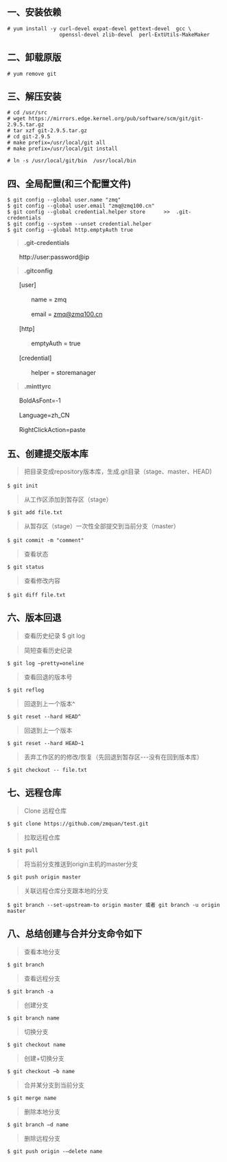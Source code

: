 ## 一、安装依赖

	# yum install -y curl-devel expat-devel gettext-devel  gcc \
				     openssl-devel zlib-devel  perl-ExtUtils-MakeMaker

 

## 二、卸载原版
	# yum remove git

 

## 三、解压安装

	# cd /usr/src
	# wget https://mirrors.edge.kernel.org/pub/software/scm/git/git-2.9.5.tar.gz
	# tar xzf git-2.9.5.tar.gz
	# cd git-2.9.5
	# make prefix=/usr/local/git all
	# make prefix=/usr/local/git install
	
	# ln -s /usr/local/git/bin  /usr/local/bin

 

## 四、全局配置(和三个配置文件)

	$ git config --global user.name "zmq"
	$ git config --global user.email "zmq@zmq100.cn"
	$ git config --global credential.helper store      >>  .git-credentials
	$ git config --system --unset credential.helper
	$ git config --global http.emptyAuth true

 

> **.git-credentials**

　　http://user:password@ip


>  **.gitconfig**

　　[user]

　　　　name = zmq

　　　　email = zmq@zmq100.cn

　　[http]

　　　　emptyAuth = true

　　[credential]

　　　　helper = storemanager


> **.minttyrc**

　　BoldAsFont=-1

　　Language=zh_CN

　　RightClickAction=paste


## 五、创建提交版本库

> 把目录变成repository版本库，生成.git目录（stage、master、HEAD)

	$ git init　　

> 从工作区添加到暂存区（stage）

	$ git add file.txt

> 从暂存区（stage）一次性全部提交到当前分支（master）

	$ git commit -m "comment"　　　    

> 查看状态

	$ git status

> 查看修改内容

	$ git diff file.txt 　　　　　  　 

 

## 六、版本回退

> 查看历史纪录
	$ git log							

> 简短查看历史纪录
	
	$ git log –pretty=oneline			

> 查看回退的版本号
	
	$ git reflog						

> 回退到上一个版本^
	
	$ git reset --hard HEAD^ 			

> 回退到上一个版本
	
	$ git reset --hard HEAD~1			

> 丢弃工作区的的修改/恢复（先回退到暂存区---没有在回到版本库）
	
	$ git checkout -- file.txt			

 

## 七、远程仓库

> Clone 远程仓库

	$ git clone https://github.com/zmquan/test.git

> 拉取远程仓库

	$ git pull

> 将当前分支推送到origin主机的master分支

	$ git push origin master


> 关联远程仓库分支跟本地的分支

	$ git branch --set-upstream-to origin master 或者 git branch -u origin master


## 八、总结创建与合并分支命令如下

> 查看本地分支

	$ git branch  
                    
> 查看远程分支

	$ git branch -a                   

>创建分支

	$ git branch name                 

>切换分支

	$ git checkout name               

>创建+切换分支

	$ git checkout –b name            

>合并某分支到当前分支

	$ git merge name                  

>删除本地分支

	$ git branch –d name              

>删除远程分支

	$ git push origin -–delete name   

